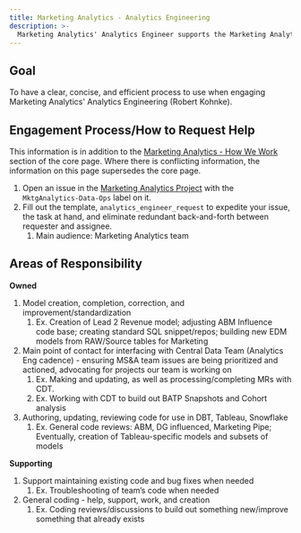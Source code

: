 ```yaml
---
title: Marketing Analytics - Analytics Engineering
description: >-
  Marketing Analytics' Analytics Engineer supports the Marketing Analytics team directly as well as the wider Marketing Org to develop, hone, and refine SQL code by interfacing with and acting as liaison between the Central Data Team (CDT) and Marketing/Marketing Analytics.
---
```


<link rel="stylesheet" type="text/css" href="/stylesheets/biztech.css" />

## <i id="biz-tech-icons" class="far fa-newspaper"></i>Goal

To have a clear, concise, and efficient process to use when engaging Marketing Analytics' Analytics Engineering (Robert Kohnke).

## <i id="biz-tech-icons" class="far fa-paper-plane"></i>Engagement Process/How to Request Help

This information is in addition to the [Marketing Analytics - How We Work](_index) section of the core page. Where there is conflicting information, the information on this page supersedes the core page.

1. Open an issue in the [Marketing Analytics Project](https://gitlab.com/gitlab-com/marketing/marketing-strategy-performance/-/issues/new) with the `MktgAnalytics-Data-Ops` label on it.
1. Fill out the template, `analytics_engineer_request` to expedite your issue, the task at hand, and eliminate redundant back-and-forth between requester and assignee.
   1. Main audience: Marketing Analytics team

## <i id="biz-tech-icons" class="fas fa-tasks"></i>Areas of Responsibility

**Owned**

1. Model creation, completion, correction, and improvement/standardization
   1. Ex. Creation of Lead 2 Revenue model; adjusting ABM Influence code base; creating standard SQL snippet/repos; building new EDM models from RAW/Source tables for Marketing
1. Main point of contact for interfacing with Central Data Team (Analytics Eng cadence) - ensuring MS&A team issues are being prioritized and actioned, advocating for projects our team is working on
   1. Ex. Making and updating, as well as processing/completing MRs with CDT.
   1. Ex. Working with CDT to build out BATP Snapshots and Cohort analysis
1. Authoring, updating, reviewing code for use in DBT, Tableau, Snowflake
   1. Ex. General code reviews: ABM, DG influenced, Marketing Pipe; Eventually, creation of Tableau-specific models and subsets of models

**Supporting**

1. Support maintaining existing code and bug fixes when needed
   1. Ex. Troubleshooting of team’s code when needed
1. General coding - help, support, work, and creation
   1. Ex. Coding reviews/discussions to build out something new/improve something that already exists
